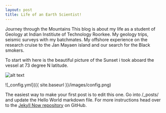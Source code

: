 ```yaml
---
layout: post
title: Life of an Earth Scientist!
---
```


Journey through the Mountains
This blog is about my life as a student of Geology at Indian Institiute of Technology Roorkee. My geology trips, seismic surveys with my batchmates. My offshore experience on the research cruise to the Jan Mayaen island and our search for the Black smokers.

To start with here is the beautiful picture of the Sunset i took aboard the vessel at 73 degree N latitude.

 ![alt text](https://www.uib.no/sites/w3.uib.no/files/styles/content_main/public/w2/5_/5_sun_set.jpg?itok=mfjt6UFO)

![_config.yml]({{ site.baseurl }}/images/config.png)

The easiest way to make your first post is to edit this one. Go into /_posts/ and update the Hello World markdown file. For more instructions head over to the [Jekyll Now repository](https://github.com/barryclark/jekyll-now) on GitHub.
